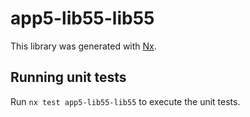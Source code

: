 # app5-lib55-lib55

This library was generated with [Nx](https://nx.dev).

## Running unit tests

Run `nx test app5-lib55-lib55` to execute the unit tests.
